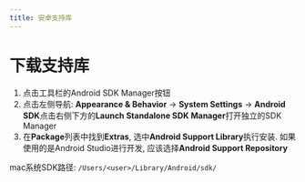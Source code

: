 ```yaml
---
title: 安卓支持库
---
```


# 下载支持库

1. 点击工具栏的Android SDK Manager按钮
2. 点击左侧导航: **Appearance & Behavior** -> **System Settings** -> **Android SDK**点击右侧下方的**Launch Standalone SDK Manager**打开独立的SDK Manager
3. 在**Package**列表中找到**Extras**, 选中**Android Support Library**执行安装. 如果使用的是Android Studio进行开发, 应该选择**Android Support Repository**

mac系统SDK路径: `/Users/<user>/Library/Android/sdk/`

[1]: http://developer.android.com/tools/support-library/setup.html
